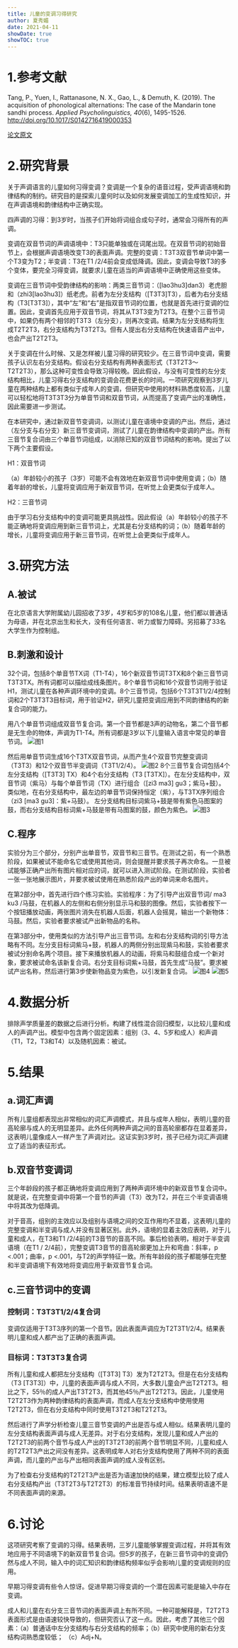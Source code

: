 ```yaml
---
title: 儿童的变调习得研究
author: 夏秀媚
date: 2021-04-11
showDate: true
showTOC: true
---
```

# 1.参考文献
Tang, P., Yuen, I., Rattanasone, N. X., Gao, L., & Demuth, K. (2019). The acquisition of phonological alternations: The case of the Mandarin tone sandhi process. *Applied Psycholinguistics, 40*(6), 1495-1526. http://doi.org/10.1017/S0142716419000353

[论文原文](../Source_Files/2021-04-11-XXM1.pdf)
# 2.研究背景
关于声调语言的儿童如何习得变调？变调是一个复杂的语音过程，受声调语境和韵律结构的制约。研究目的是探索儿童何时以及如何发展变调加工的生成性知识，并在声调语境和韵律结构中正确实现。

四声调的习得：到3岁时，当孩子们开始将词组合成句子时，通常会习得所有的声调。

变调在双音节词的声调语境中：T3只能单独或在词尾出现。在双音节词的初始音节上，会根据声调语境改变T3的表面声调。完整的变调：T3T3双音节单词中第一个T3变为T2；半变调：T3在T1 /2/4前会变成低降调。因此，变调会导致T3的多个变体，要完全习得变调，就要求儿童在适当的声调语境中正确使用这些变体。

变调在三音节词中受韵律结构的影响：两类三音节词：（[lao3hu3]dan3）老虎胆和（zhi3[lao3hu3]）纸老虎。前者为左分支结构（[T3T3]T3），后者为右分支结构（T3[T3T3]），其中“左”和“右”是指双音节词的位置，也就是首先进行变调的位置。因此，变调首先应用于双音节词，将其从T3T3变为T2T3。在整个三音节词中，如果仍有两个相邻的T3T3（左分支），则再次变调。结果为左分支结构将生成T2T2T3，右分支结构为T3T2T3。但有人提出右分支结构在快速语音产出中，也会产出T2T2T3。

关于变调在什么时候、又是怎样被儿童习得的研究较少。在三音节词中变调，需要孩子认识左右分支结构。假设右分支结构有两种表面形式（T3T2T3〜T2T2T3），那么这种可变性会导致习得较晚。因此假设，与没有可变性的左分支结构相比，儿童习得右分支结构的变调会花费更长的时间。一项研究观察到3岁儿童在两种结构上都有类似于成年人的变调，但研究中使用的材料熟悉度较高，儿童可以轻松地将T3T3T3分为单音节词和双音节词，从而提高了变调产出的准确性，因此需要进一步测试。

在本研究中，通过新双音节变调词，以测试儿童在语境中变调的产出。然后，通过（左分支与右分支）新三音节变调词，测试了儿童在韵律结构中变调的产出。所有三音节复合词由三个单音节词组成，以消除已知的双音节词结构的影响。提出了以下两个主要假设。

H1：双音节词

（a）年龄较小的孩子（3岁）可能不会有效地在新双音节词中使用变调；（b）随着年龄的增长，儿童将变调应用于新双音节词，在听觉上会更类似于成年人。

H2：三音节词

由于学习右分支结构中的变调可能更具挑战性。因此假设（a）年龄较小的孩子不能正确地将变调应用到新三音节词上，尤其是右分支结构的词；（b）随着年龄的增长，儿童将变调应用于新三音节词，在听觉上会更类似于成年人。


# 3.研究方法

## A.被试

在北京语言大学附属幼儿园招收了3岁，4岁和5岁的108名儿童，他们都以普通话为母语，并在北京出生和长大，没有任何语言、听力或智力障碍。另招募了33名大学生作为控制组。

## B.刺激和设计
32个词，包括8个单音节TX词（T1-T4），16个新双音节词T3TX和8个新三音节词T3T3TX。所有词都可以描绘成线条图片。8个单音节词和16个双音节词用于验证H1，测试儿童在各种声调环境中的变调。8个三音节词，包括6个T3T3T1/2/4控制词和2个T3T3T3目标词，用于验证H2，研究儿童把变调应用到不同韵律结构的新复合词的能力。

用八个单音节词组成双音节复合词。第一个音节都是3声的动物名，第二个音节都是无生命的物体，声调为T1-T4。所有词都是3岁以下儿童输入语言中常见的单音节词。
![图1](../Supporting_Information/2021-04-11-XXM1-Fig-1.png)

然后用单音节词生成16个T3TX双音节词，从而产生4个双音节完整变调词（T3T3）和12个双音节半变调词（T3T1/2/4）。
![图2](../Supporting_Information/2021-04-11-XXM1-Fig-2.png)
8个三音节复合词包括4个左分支结构（[T3T3] TX）和4个右分支结构（T3 [T3TX]）。在左分支结构中，双音节词（紫马）与每个单音节词（TX）进行组合（[zi3 ma3] gu3；紫马+鼓）。 类似地，在右分支结构中，最左边的单音节词保持恒定（紫），与T3TX序列组合（zi3 [ma3 gu3]：紫+马鼓）。 左分支结构目标词紫马+鼓是带有紫色马图案的鼓，而右分支结构目标词紫+马鼓是带有马图案的鼓，颜色为紫色。
![图3](../Supporting_Information/2021-04-11-XXM1-Fig-3.png)

## C.程序
实验分为三个部分，分别产出单音节，双音节和三音节。在测试之前，有一个熟悉阶段，如果被试不能命名它或使用其他词，则会提醒并要求孩子再次命名。一旦被试能够正确产出所有图片相对应的词，就可以进入测试阶段。在测试阶段，实验者一张一张地展示图片，并要求被试使用在熟悉阶段产出的单词来命名图片。

在第2部分中，首先进行四个练习实验。实验程序：为了引导产出双音节词/ ma3 ku3 /马鼓，在机器人的左侧和右侧分别显示马和鼓的图像。然后，实验者按下一个按钮播放动画，两张图片消失在机器人后面，机器人会摇晃，输出一个新物体：马鼓。然后，实验者要求被试产出新物品的名称。

在第3部分中，使用类似的方法引导产出三音节词。左和右分支结构词的引导方法略有不同。左分支目标词紫马+鼓，机器人的两侧分别出现紫马和鼓，实验者要求被试分别命名两个项目。接下来播放机器人的动画，将紫马和鼓组合成一个新对象，要求被试命名该新复合词。右分支目标词紫+马鼓，首先生成“马鼓”。要求被试产出名称，然后进行第3步使新物品变为紫色，以引发新复合词。
![图4](../Supporting_Information/2021-04-11-XXM1-Fig-4.png)
![图5](../Supporting_Information/2021-04-11-XXM1-Fig-5.png)
# 4.数据分析
排除声学质量差的数据之后进行分析。构建了线性混合回归模型，以比较儿童和成人的声调产出。模型中包含两个固定因素：组别（3、4、5岁和成人）和声调（T1，T2，T3和T4）以及随机因素：被试。

# 5.结果

## a.词汇声调
所有儿童组都表现出非常相似的词汇声调模式，并且与成年人相似，表明儿童的音高轮廓与成人的无明显差异。此外任何两种声调之间的音高轮廓都存在显着差异，这表明儿童像成人一样产生了声调对比。这证实到3岁时，孩子已经为词汇声调建立了适当的表征形式。
## b.双音节变调词
三个年龄段的孩子都正确地将变调应用到了两种声调环境中的新双音节复合词中。就是说，在完整变调中将第一个音节的声调（T3）改为T2，并在三个半变调语境中将其改为低降调。

对于音高，组别的主效应以及组别与语境之间的交互作用均不显着，这表明儿童的完整变调和半变调与成人并没有显著区别。此外，语境的显着主效应表明，对于儿童和成人，在T3和T1 /2/4前的T3音节的音高不同。事后检验表明，相对于半变调语境（在T1 / 2/4前），完整变调T3音节的音高轮廓更加上升和弯曲：斜率，p <.001；曲率，p <.001，与T2的声学特征一致。所有年龄段的孩子都能够在完整和半变调语境下有效地将变调应用于新双音节复合词。
## c.三音节词中的变调
### 控制词：T3T3T1/2/4复合词

变调仅适用于T3T3序列的第一个音节。因此表面声调应为T2T3T1/2/4。结果表明儿童和成人都产出了正确的表面声调。

### 目标词：T3T3T3复合词

所有儿童和成人都把左分支结构（[T3T3] T3）发为T2T2T3。但是在右分支结构（T3 [T3T3]）中，儿童的表面声调与成人不同，大多数儿童会产出T2T2T3。相比之下，55％的成人产出T3T2T3，而其他45％产出T2T2T3。因此，儿童使用T2T2T3作为两种韵律结构的表面声调，而成人在左分支结构中使用使用T2T2T3，但在右分支结构中同时使用T3T2T3和T2T2T3。

然后进行了声学分析检查儿童三音节变调的产出是否与成人相似。结果表明儿童的左分支结构表面声调与成人无差异。对于右分支结构，发现儿童和成人产出的T2T2T3的前两个音节与成人产出的T3T2T3的前两个音节明显不同，儿童和成人的T2T2T3产出之间没有差异。这表明成年人对右分支结构使用了两种不同的表面声调，而儿童的产出与产出相同表面声调的成人没有区别。

为了检查右分支结构的T2T2T3产出是否为语速加快的结果，建立模型比较了成人右分支结构产出（T3T2T3与T2T2T3）的标准音节持续时间。结果表明语速不是不同表面声调的来源。

# 6.讨论
这项研究考察了变调的习得。结果表明，三岁儿童能够掌握变调过程，并将其有效地应用于不同语境下的新双音节复合词。但5岁的孩子，在新三音节词中的变调仍然与成人不同，输入中的词汇知识和韵律结构频率似乎会影响儿童的变调规则的应用。

早期习得变调有些令人惊讶。促进早期习得变调的一个潜在因素可能是输入中存在变调。

成人和儿童在右分支三音节词的表面声调上有所不同。一种可能解释是，T2T2T3表面形式是由语速较快导致的，但研究否认了这一点。因此，考虑了其他三个因素：（a）普通话中左分支结构与右分支结构的频率；（b）研究中使用的新右分支结构词熟悉度较低； （c）Adj+N。

































